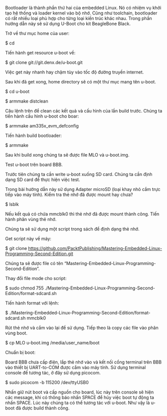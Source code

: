 Bootloader là thành phần thứ hai của embedded Linux. Nó có nhiệm vụ khởi tạo hệ thống và loader kernel vào bộ nhớ. Cũng như toolchain, bootloader có rất nhiều loại phù hợp cho từng loại kiến trúc khác nhau. Trong phần hướng dẫn này sẽ sử dụng U-Boot cho kit BeagleBone Black.

Trở về thư mục home của user:

$ cd

Tiến hành get resource u-boot về:

$ git clone git://git.denx.de/u-boot.git

Việc get này nhanh hay chậm tùy vào tốc độ đường truyền internet.

Sau khi đã get xong, home directory sẽ có một thư mục mang tên u-boot.

$ cd u-boot

$ armmake distclean

Câu lệnh trên để clean các kết quả và cấu hình của lần build trước. Chúng ta tiến hành cấu hình u-boot cho boar:

$ armmake am335x_evm_defconfig

Tiến hành build bootloader:

$ armmake

Sau khi build xong chúng ta sẽ được file MLO và u-boot.img.

Test u-boot trên board BBB.

Trước tiên chúng ta cần write u-boot xuống SD card. Chúng ta cần định dạng SD card để thực hiện việc test.

Trong bài hướng dẫn này sử dụng Adapter microSD (loại khay nhỏ cắm trực tiếp vào máy tính). Kiểm tra thẻ nhớ đã được mount hay chưa?

$ lsblk

Nếu kết quả có chứa mmcblk0 thì thẻ nhớ đã được mount thành công. Tiến hành phân vùng thẻ nhớ.

Chúng ta sẽ sử dụng một script trong sách để định dạng thẻ nhớ.

Get script này về máy:

$ git clone https://github.com/PacktPublishing/Mastering-Embedded-Linux-Programming-Second-Edition.git

Chúng ta sẽ được file có tên “Mastering-Embedded-Linux-Programming-Second-Edition”.

Thay đổi file mode cho script:

$ sudo chmod 755 ./Mastering-Embedded-Linux-Programming-Second-Edition/format-sdcard.sh

Tiến hành format với lệnh:

$ ./Mastering-Embedded-Linux-Programming-Second-Edition/format-sdcard.sh mmcblk0

Rút thẻ nhớ và cắm vào lại để sử dụng. Tiếp theo là copy các file vào phân vùng boot.

$ cp MLO u-boot.img /media/user_name/boot

Chuẩn bị boot:

Board BBB chưa cấp điện, lắp thẻ nhớ vào và kết nối cổng terminal trên BBB vào thiết bị UART-to-COM được cắm vào máy tính. Sử dụng terminal console để tương tác, ở đây sử dụng picocom.

$ sudo picocom -b 115200 /dev/ttyUSB0

Nhấn giữ nút boot và cấp nguồn cho board, lúc này trên console sẽ hiện các message, khi có thông báo nhấn SPACE để hủy việc boot tự động ta nhấn SPACE. Lúc này chúng ta có thể tương tác với u-boot. Như vậy là u-boot đã được build thành công.